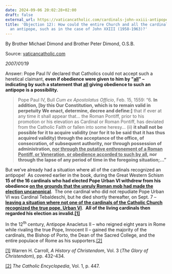 ```yaml
---
date: 2024-09-06 20:02:28+02:00
draft: false
external_url: https://vaticancatholic.com/cardinals-john-xxiii-antipope-1958/
title: 'Objection 12): How could the entire Church and all the cardinals recognize
  an antipope, such as in the case of John XXIII (1958-1963)?'
---
```




By Brother Michael Dimond and Brother Peter Dimond, O.S.B.

Source: [vaticancatholic.com](https://vaticancatholic.com/cardinals-john-xxiii-antipope-1958/)

*2007/01/19*

<p>Answer: Pope Paul IV declared that Catholics could not accept such a heretical claimant, <strong>even if obedience were given to him by "<u>all</u>" – indicating by such a statement that <u>all</u> giving obedience to such an antipope is a possibility. </strong></p>
<blockquote>
<p>Pope Paul IV, Bull<em> Cum ex Apostolatus Officio</em>, Feb. 15, 1559: “6. <strong>In addition, [by this Our Constitution, which is to remain valid in perpetuity We enact, determine, decree and define:]</strong> that if ever at any time it shall appear that… the Roman Pontiff, prior to his promotion or his elevation as Cardinal or Roman Pontiff, has deviated from the Catholic Faith or fallen into some heresy… (ii) <strong>it shall not be possible for it to acquire validity (nor for it to be said that it has thus acquired validity) through the acceptance of the office, of consecration, of subsequent authority, nor through possession of administration, <u>nor through the putative enthronement of a Roman Pontiff, or Veneration, or obedience accorded to such by all</u>, nor through the lapse of any period of time in the foregoing situation;…”</strong></p>
</blockquote>
<p>But we’ve already had a situation where all of the cardinals recognized an antipope!  As covered earlier in the book, during the Great Western Schism <strong>15 of the 16 cardinals who had elected Pope Urban VI withdrew from his obedience <u>on the grounds that the unruly Roman mob had made the election uncanonical</u></strong>.  The one cardinal who did not repudiate Pope Urban VI was Cardinal Tebaldeschi, but he died shortly thereafter, on Sept. 7 – <strong><u>leaving a situation where not one of the cardinals of the Catholic Church recognized the true pope, Urban VI</u></strong>.  <strong>All of the living cardinals then regarded his election as invalid.<a href="#_edn1" name="_ednref1">[1]</a></strong></p>
<p><span style="font-size: inherit;">In the 12</span><sup>th</sup><span style="font-size: inherit;"> century, Antipope Anacletus II – who reigned eight years in Rome while rivaling the true Pope, Innocent II – gained the majority of the cardinals, the Bishop of Porto, the Dean of the Sacred College, and the entire populace of Rome as his supporters.</span><a style="font-size: inherit;" href="#_edn2" name="_ednref2">[2]</a></p>

<div>
<p><a href="#_ednref1" name="_edn1">[1]</a> Warren H. Carroll, <em>A History of Christendom</em>, Vol. 3 (<em>The Glory of Christendom</em>), pp. 432-434.</p>
</div>
<div>
<p><a href="#_ednref2" name="_edn2">[2]</a> <em>The Catholic Encyclopedia</em>, Vol. 1, p. 447.</p>
</div>
</div>
